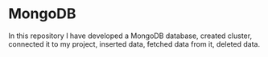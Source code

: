# MongoDB
In this repository I have developed a MongoDB database, created cluster, connected it to my project, inserted data, fetched data from it, deleted data.
